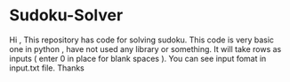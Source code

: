 # Sudoku-Solver
Hi , This repository has code for solving sudoku. This code is very basic one in python , have not used any library or something.
It will take rows as inputs ( enter 0 in place for blank spaces ).
You can see input fomat in input.txt file.
Thanks 
